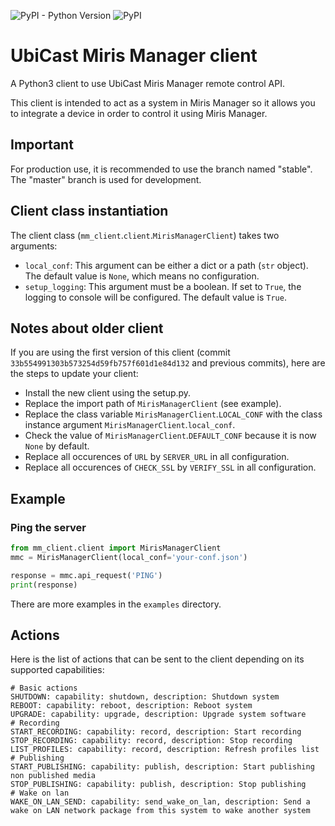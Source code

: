 ![PyPI - Python Version](https://img.shields.io/pypi/pyversions/miris-manager-client.svg)
![PyPI](https://img.shields.io/pypi/v/miris-manager-client.svg)

# UbiCast Miris Manager client

A Python3 client to use UbiCast Miris Manager remote control API.

This client is intended to act as a system in Miris Manager so it allows you to integrate a device in order to control it using Miris Manager.


## Important

For production use, it is recommended to use the branch named "stable". The "master" branch is used for development.


## Client class instantiation

The client class (`mm_client`.`client`.`MirisManagerClient`) takes two arguments:
* `local_conf`: This argument can be either a dict or a path (`str` object). The default value is `None`, which means no configuration.
* `setup_logging`: This argument must be a boolean. If set to `True`, the logging to console will be configured. The default value is `True`.


## Notes about older client

If you are using the first version of this client (commit `33b554991303b573254d59fb757f601d1e84d132` and previous commits), here are the steps to update your client:

* Install the new client using the setup.py.
* Replace the import path of `MirisManagerClient` (see example).
* Replace the class variable `MirisManagerClient`.`LOCAL_CONF` with the class instance argument `MirisManagerClient`.`local_conf`.
* Check the value of `MirisManagerClient`.`DEFAULT_CONF` because it is now `None` by default.
* Replace all occurences of `URL` by `SERVER_URL` in all configuration.
* Replace all occurences of `CHECK_SSL` by `VERIFY_SSL` in all configuration.


## Example

### Ping the server

``` python
from mm_client.client import MirisManagerClient
mmc = MirisManagerClient(local_conf='your-conf.json')

response = mmc.api_request('PING')
print(response)
```

There are more examples in the `examples` directory.


## Actions

Here is the list of actions that can be sent to the client depending on its supported capabilities:

    # Basic actions
    SHUTDOWN: capability: shutdown, description: Shutdown system
    REBOOT: capability: reboot, description: Reboot system
    UPGRADE: capability: upgrade, description: Upgrade system software
    # Recording
    START_RECORDING: capability: record, description: Start recording
    STOP_RECORDING: capability: record, description: Stop recording
    LIST_PROFILES: capability: record, description: Refresh profiles list
    # Publishing
    START_PUBLISHING: capability: publish, description: Start publishing non published media
    STOP_PUBLISHING: capability: publish, description: Stop publishing
    # Wake on lan
    WAKE_ON_LAN_SEND: capability: send_wake_on_lan, description: Send a wake on LAN network package from this system to wake another system
